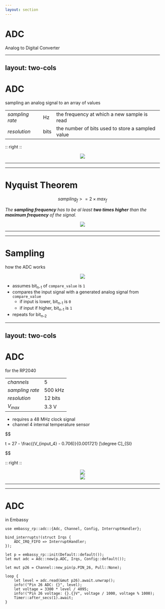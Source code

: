 ```yaml
---
layout: section
---
```

# ADC
Analog to Digital Converter

---
layout: two-cols
---
# ADC
sampling an analog signal to an array of values

<style>
.two-columns {
    grid-template-columns: 3fr 5fr;
}
</style>

| | | |
|-|-|-|
| *sampling rate* | Hz | the frequency at which a new sample is read |
| *resolution* | bits | the number of bits used to store a sampled value |

:: right ::

<div align="center">
<img src="/adc/sampling_values.svg" class="rounded w-150">
</div>

---
---
# Nyquist Theorem

<div grid="~ cols-2 gap-5">

<div>

$$
sampling_f >= 2 \times max_{f}
$$

*The **sampling frequency** has to be al least **two times higher** than the **maximum frequency** of the signal.*

</div>

<div align="center">
<img src="/adc/sample_rate.jpg" class="rounded w-150">
</div>

</div>

---
---
# Sampling
how the ADC works

<div align="center">
<img src="/adc/adc.svg" class="rounded w-150">
</div>

- assumes bit<sub>n-1</sub> of `compare_value` is `1`
- compares the input signal with a generated analog signal from `compare_value`
  - if input is lower, bit<sub>n-1</sub> is `0`
  - if input if higher, bit<sub>n-1</sub> is `1`
- repeats for bit<sub>n-2</sub> 

---
layout: two-cols
---
# ADC 
for the RP2040

<style>
.two-columns {
    grid-template-columns: 4fr 5fr;
}
</style>

| | |
|-|-|
| *channels* | 5 |
| *sampling rate* | 500 kHz |
| *resolution* | 12 bits |
| *V<sub>max</sub>* | 3.3 V |

- requires a 48 MHz clock signal
- channel 4 internal temperature sensor

$$

t = 27 - \frac{(V_{input\_4} - 0.706)}{0.001721} [\degree C]_{SI}

$$

:: right ::

<div align="center">
<img src="/adc/adc_rp2040.png" class="rounded w-150">
</div>

<div align="center">
<img src="/pwm/rp2040_adafruit_pinout.png" class="rounded w-80">
</div>

---
---
# ADC
in Embassy

```rust{all|1|3-5|7|8|10|13-14|15|15,16|17|12,13,15,17,18}
use embassy_rp::adc::{Adc, Channel, Config, InterruptHandler};

bind_interrupts!(struct Irqs {
    ADC_IRQ_FIFO => InterruptHandler;
});

let p = embassy_rp::init(Default::default());
let mut adc = Adc::new(p.ADC, Irqs, Config::default());

let mut p26 = Channel::new_pin(p.PIN_26, Pull::None);

loop {
    let level = adc.read(&mut p26).await.unwrap();
    info!("Pin 26 ADC: {}", level);
    let voltage = 3300 * level / 4095;
    info!("Pin 26 voltage: {}.{}V", voltage / 1000, voltage % 1000);
    Timer::after_secs(1).await;
}
```